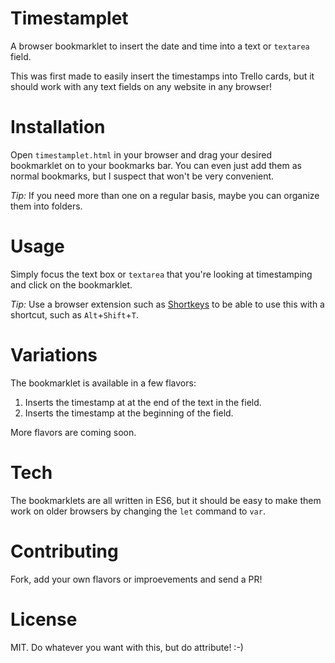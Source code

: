 # Timestamplet

A browser bookmarklet to insert the date and time into a text or `textarea` field.

This was first made to easily insert the timestamps into Trello cards, but it
should work with any text fields on any website in any browser!

# Installation

Open `timestamplet.html` in your browser and drag your desired bookmarklet on to
your bookmarks bar. You can even just add them as normal bookmarks, but I suspect
that won't be very convenient.

_Tip:_ If you need more than one on a regular basis, maybe you can organize them into
folders.

# Usage

Simply focus the text box or `textarea` that you're looking at timestamping and click
on the bookmarklet.

_Tip:_ Use a browser extension such as [Shortkeys](https://chrome.google.com/webstore/detail/shortkeys-custom-keyboard/logpjaacgmcbpdkdchjiaagddngobkck?hl=en) to be able to use this with a shortcut, such as `Alt`+`Shift`+`T`.

# Variations

The bookmarklet is available in a few flavors:

1. Inserts the timestamp at at the end of the text in the field.
1. Inserts the timestamp at the beginning of the field.

More flavors are coming soon.

# Tech

The bookmarklets are all written in ES6, but it should be easy to make them work on
older browsers by changing the `let` command to `var`.

# Contributing

Fork, add your own flavors or improevements and send a PR!

# License

MIT. Do whatever you want with this, but do attribute! :-)

